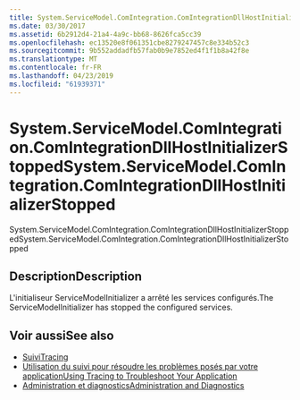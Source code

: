 ```yaml
---
title: System.ServiceModel.ComIntegration.ComIntegrationDllHostInitializerStopped
ms.date: 03/30/2017
ms.assetid: 6b2912d4-21a4-4a9c-bb68-8626fca5cc39
ms.openlocfilehash: ec13520e8f061351cbe8279247457c8e334b52c3
ms.sourcegitcommit: 9b552addadfb57fab0b9e7852ed4f1f1b8a42f8e
ms.translationtype: MT
ms.contentlocale: fr-FR
ms.lasthandoff: 04/23/2019
ms.locfileid: "61939371"
---
```

# <a name="systemservicemodelcomintegrationcomintegrationdllhostinitializerstopped"></a><span data-ttu-id="95db7-102">System.ServiceModel.ComIntegration.ComIntegrationDllHostInitializerStopped</span><span class="sxs-lookup"><span data-stu-id="95db7-102">System.ServiceModel.ComIntegration.ComIntegrationDllHostInitializerStopped</span></span>
<span data-ttu-id="95db7-103">System.ServiceModel.ComIntegration.ComIntegrationDllHostInitializerStopped</span><span class="sxs-lookup"><span data-stu-id="95db7-103">System.ServiceModel.ComIntegration.ComIntegrationDllHostInitializerStopped</span></span>  
  
## <a name="description"></a><span data-ttu-id="95db7-104">Description</span><span class="sxs-lookup"><span data-stu-id="95db7-104">Description</span></span>  
 <span data-ttu-id="95db7-105">L'initialiseur ServiceModelInitializer a arrêté les services configurés.</span><span class="sxs-lookup"><span data-stu-id="95db7-105">The ServiceModelInitializer has stopped the configured services.</span></span>  
  
## <a name="see-also"></a><span data-ttu-id="95db7-106">Voir aussi</span><span class="sxs-lookup"><span data-stu-id="95db7-106">See also</span></span>

- [<span data-ttu-id="95db7-107">Suivi</span><span class="sxs-lookup"><span data-stu-id="95db7-107">Tracing</span></span>](../../../../../docs/framework/wcf/diagnostics/tracing/index.md)
- [<span data-ttu-id="95db7-108">Utilisation du suivi pour résoudre les problèmes posés par votre application</span><span class="sxs-lookup"><span data-stu-id="95db7-108">Using Tracing to Troubleshoot Your Application</span></span>](../../../../../docs/framework/wcf/diagnostics/tracing/using-tracing-to-troubleshoot-your-application.md)
- [<span data-ttu-id="95db7-109">Administration et diagnostics</span><span class="sxs-lookup"><span data-stu-id="95db7-109">Administration and Diagnostics</span></span>](../../../../../docs/framework/wcf/diagnostics/index.md)
